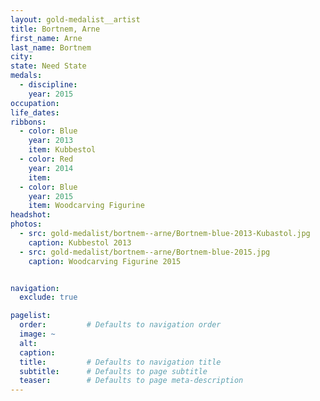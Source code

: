 ```yaml
---
layout: gold-medalist__artist
title: Bortnem, Arne
first_name: Arne
last_name: Bortnem
city: 
state: Need State
medals: 
  - discipline: 
    year: 2015
occupation: 
life_dates: 
ribbons:
  - color: Blue
    year: 2013
    item: Kubbestol
  - color: Red
    year: 2014
    item:
  - color: Blue
    year: 2015
    item: Woodcarving Figurine
headshot:
photos:
  - src: gold-medalist/bortnem--arne/Bortnem-blue-2013-Kubastol.jpg
    caption: Kubbestol 2013
  - src: gold-medalist/bortnem--arne/Bortnem-blue-2015.jpg
    caption: Woodcarving Figurine 2015


navigation:
  exclude: true

pagelist:
  order:         # Defaults to navigation order  
  image: ~
  alt:
  caption:
  title:         # Defaults to navigation title
  subtitle:      # Defaults to page subtitle
  teaser:        # Defaults to page meta-description  
---
```

